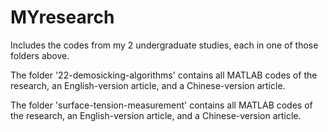 # MYresearch
Includes the codes from my 2 undergraduate studies, each in one of those folders above.

The folder '22-demosicking-algorithms' contains all MATLAB codes of the research, an English-version article, and a Chinese-version article. 

The folder 'surface-tension-measurement' contains all MATLAB codes of the research, an English-version article, and a Chinese-version article. 
